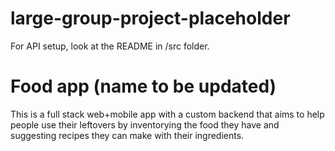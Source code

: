 # large-group-project-placeholder

For API setup, look at the README in /src folder.

# Food app (name to be updated)

This is a full stack web+mobile app with a custom backend that aims to help people use their leftovers by inventorying the food they have and suggesting recipes they can make with their ingredients.
